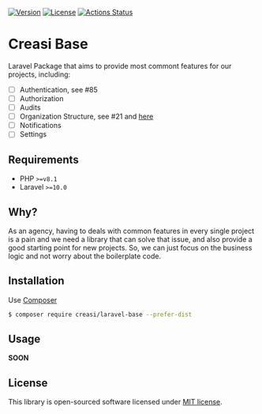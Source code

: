 [![Version](https://img.shields.io/packagist/v/creasi/laravel-base?style=flat-square)](https://packagist.org/packages/creasi/laravel-base)
[![License](https://img.shields.io/github/license/creasico/laravel-base?style=flat-square)](https://github.com/creasico/laravel-base/blob/main/LICENSE)
[![Actions Status](https://img.shields.io/github/actions/workflow/status/creasico/laravel-base/test.yml?branch=main&style=flat-square)](https://github.com/creasico/laravel-base/actions)

# Creasi Base

Laravel Package that aims to provide most commont features for our projects, including: 

- [ ] Authentication, see #85
- [ ] Authorization
- [ ] Audits
- [ ] Organization Structure, see #21 and [here](https://github.com/creasico/laravel-base/blob/main/database/README.md)
- [ ] Notifications
- [ ] Settings

## Requirements

- PHP `>=v8.1`
- Laravel `>=10.0`

## Why?

As an agency, having to deals with common features in every single project is a pain and we need a library that can solve that issue, and also provide a good starting point for new projects. So, we can just focus on the business logic and not worry about the boilerplate code.

## Installation

Use [Composer](https://getcomposer.org/)

```bash
$ composer require creasi/laravel-base --prefer-dist
```

## Usage

__SOON__

## License

This library is open-sourced software licensed under [MIT license](LICENSE).

